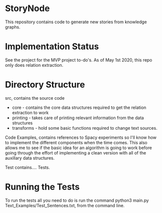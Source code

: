 # StoryNode

This repository contains code to generate new stories from knowledge graphs. 

# Implementation Status

See the project for the MVP project to-do's. As of May 1st 2020, this repo only does relation extraction.

# Directory Structure

src, contains the source code

* core - contains the core data structures required to get the relation extraction to work
* printing - takes care of printing relevant information from the data structures
* transforms - hold some basic functions required to change text sources.

Code Examples, contains references to Spacy experiments so I'll know how to implement the different components when the time comes. This also allows
me to see if the basic idea for an algorithm is going to work before going through the effort of implementing a clean version with all
of the auxillary data structures.

Test contains.... Tests. 

# Running the Tests

To run the tests all you need to do is run the command python3 main.py Text_Examples/Test_Sentences.txt, from the command line.
